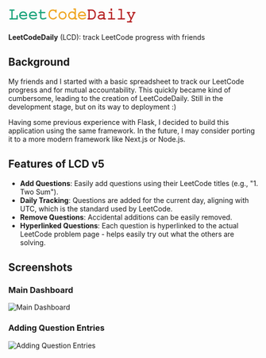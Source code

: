 # <span style="color: #16a278">𝙻𝚎𝚎𝚝</span><span style="color: #efa41e">𝙲𝚘𝚍𝚎</span><span style="color: #b62223">𝙳𝚊𝚒𝚕𝚢</span>

**LeetCodeDaily** (LCD): track LeetCode progress with friends

## Background

My friends and I started with a basic spreadsheet to track our LeetCode progress and for mutual accountability. This quickly became kind of cumbersome, leading to the creation of LeetCodeDaily. Still in the development stage, but on its way to deployment :)

Having some previous experience with Flask, I decided to build this application using the same framework. In the future, I may consider porting it to a more modern framework like Next.js or Node.js.

## Features of LCD v5

- **Add Questions**: Easily add questions using their LeetCode titles (e.g., "1. Two Sum").
- **Daily Tracking**: Questions are added for the current day, aligning with UTC, which is the standard used by LeetCode.
- **Remove Questions**: Accidental additions can be easily removed.
- **Hyperlinked Questions**: Each question is hyperlinked to the actual LeetCode problem page - helps easily try out what the others are solving.

## Screenshots

### Main Dashboard
![Main Dashboard](https://github.com/user-attachments/assets/aa46b4f4-10ef-4386-bede-4c9a21cc3079)

### Adding Question Entries
![Adding Question Entries](https://github.com/user-attachments/assets/35a8ae28-eb1e-4e22-870b-36265a17744d)

